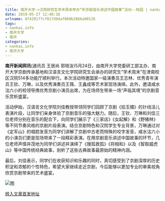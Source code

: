```yaml
---
title: 南开大学->汉院研究生学术周末举办“听京剧音乐讲述中国故事”活动--校园 | nankai.info
date: 2019-05-27 12:40:18
urlname: 8f429177cf817d9daf060b2866a80128
tags: 
- nankai.info
- 南开大学
- 南开
categories:
- nankai.info
- 南开大学
---
```



**南开新闻网讯**(通讯员 王居尚 郭晓汝)5月24日，由南开大学党委研工部主办、南开大学京剧传承基地和汉语言文化学院研究生会承办的研究生“学术周末”在津南校区汉院514多功能厅顺利举行。本次活动特邀国家一级演奏员王志林、优秀青年演员王钦、万琳，以及优秀演奏员王薇、王鑫成等艺术家现场演绎。此外，邀请咸水沽六小的校领导携优秀京剧小演员出席，为在场师生带来一场“声临其境”的京剧音乐赏析盛宴。

活动伊始，汉语言文化学院刘佳教授带领同学们回顾了京剧《拾玉镯》的针线活儿表演片段，让同学们亲身体验了京剧音乐的强大魅力。随后，王钦、万琳和刘佳三位老师分别在音乐的配合下，向同学们展示了《三家店》《女起解》和《野猪林》等不同节奏风格的京剧片段表演。结合京剧特色和汉院学生专业背景，万琳通过对《定军山》的唱腔发音为同学们讲解了京剧中古老而特殊的咬字发音，咸水沽六小的小演员们更是现场带来了一段精彩表演。在用京剧音乐讲述中国故事的环节，几位老师声情并茂地为同学们讲述并演绎了《搜孤救孤》《将相和》以及《智取威虎山》等中国传统经典故事，剖析了这些古典故事最原始的精神内涵。

最后，刘佳表示，同学们在收获知识和乐趣的同时，真切感受到了京剧深厚的历史积淀和浓郁的个性特色，希望大家继续走近京剧，今后能够以更加专业的审美视角欣赏京剧带来的艺术盛宴。



![图](http://news.nankai.edu.cn/pic/0/00/35/68/356804_727612.jpg)

[转入文章首发地址](http://news.nankai.edu.cn/qqxy/system/2019/05/27/000453854.shtml)